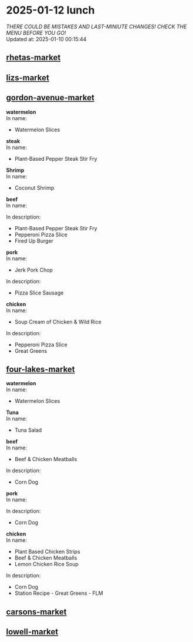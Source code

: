 # 2025-01-12 lunch  
*THERE COULD BE MISTAKES AND LAST-MINIUTE CHANGES! CHECK THE MENU BEFORE YOU GO!*  
Updated at: 2025-01-10 00:15:44  
## [rhetas-market](https://wisc-housingdining.nutrislice.com/menu/rhetas-market/lunch/2025-01-12)  
## [lizs-market](https://wisc-housingdining.nutrislice.com/menu/lizs-market/lunch/2025-01-12)  
## [gordon-avenue-market](https://wisc-housingdining.nutrislice.com/menu/gordon-avenue-market/lunch/2025-01-12)  
**watermelon**  
In name:   
 - Watermelon Slices  
  
**steak**  
In name:   
 - Plant-Based Pepper Steak Stir Fry  
  
**Shrimp**  
In name:   
 - Coconut Shrimp  
  
**beef**  
In name:   
  
In description:   
 - Plant-Based Pepper Steak Stir Fry  
 - Pepperoni Pizza Slice  
 - Fired Up Burger  
  
**pork**  
In name:   
 - Jerk Pork Chop  
  
In description:   
 - Pizza Slice Sausage  
  
**chicken**  
In name:   
 - Soup Cream of Chicken & Wild Rice  
  
In description:   
 - Pepperoni Pizza Slice  
 - Great Greens  
  
## [four-lakes-market](https://wisc-housingdining.nutrislice.com/menu/four-lakes-market/lunch/2025-01-12)  
**watermelon**  
In name:   
 - Watermelon Slices  
  
**Tuna**  
In name:   
 - Tuna Salad  
  
**beef**  
In name:   
 - Beef & Chicken Meatballs  
  
In description:   
 - Corn Dog  
  
**pork**  
In name:   
  
In description:   
 - Corn Dog  
  
**chicken**  
In name:   
 - Plant Based Chicken Strips  
 - Beef & Chicken Meatballs  
 - Lemon Chicken Rice Soup  
  
In description:   
 - Corn Dog  
 - Station Recipe - Great Greens - FLM  
  
## [carsons-market](https://wisc-housingdining.nutrislice.com/menu/carsons-market/lunch/2025-01-12)  
## [lowell-market](https://wisc-housingdining.nutrislice.com/menu/lowell-market/lunch/2025-01-12)  
  
